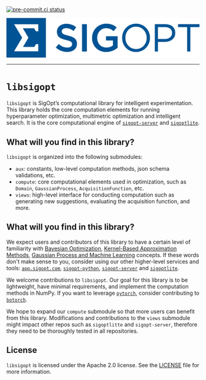 <!--
Copyright © 2023 Intel Corporation

SPDX-License-Identifier: Apache License 2.0
-->
[![pre-commit.ci status](https://results.pre-commit.ci/badge/github/sigopt/libsigopt/main.svg)](https://results.pre-commit.ci/latest/github/sigopt/libsigopt/main)

![SigOpt Logo](https://github.com/sigopt/libsigopt/blob/main/img/sigoopt-horz-blue.png)

--------------------------------------------------------------------------------

# `libsigopt`

`libsigopt` is SigOpt’s computational library for intelligent experimentation. This library holds the core computation elements for running hyperparameter optimization, multimetric optimization and intelligent search. It is the core computational engine of [`sigopt-server`](https://github.com/sigopt/sigopt-server) and [`sigoptlite`](https://github.com/sigopt/sigoptlite).


## What will you find in this library?

`libsigopt` is organized into the following submodules:

* `aux`: constants, low-level computation methods, json schema validations, etc.
* `compute`: core computational elements used in optimization, such as `Domain`, `GaussianProcess`, `AcquisitionFunction`, etc.
* `views`: high-level interface for conducting computation such as generating new suggestions, evaluating the acquisition function, and more.


## What will you find in this library?

We expect users and contributors of this library to have a certain level of familiarity with [Bayesian Optimization](https://bayesoptbook.com/), [Kernel-Based Approximation Methods](https://www.mathworks.com/academia/books/kernel-based-approximation-methods-using-matlab-fasshauer.html), [Gaussian Process and Machine Learning](https://gaussianprocess.org/) concepts. If these words don't make sense to you, consider using our other higher-level services and tools: [`app.sigopt.com`](app.sigopt.com), [`sigopt-python`](https://github.com/sigopt/sigopt-python), [`sigopt-server`](https://github.com/sigopt/sigopt-server) and [`sigoptlite`](https://github.com/sigopt/sigoptlite).

We welcome contributions to `libsigopt`. Our goal for this library is to be lightweight, have minimal requirements, and implement the computation methods in NumPy. If you want to leverage [`pytorch`](https://github.com/pytorch/pytorch), consider contributing to [`botorch`](https://github.com/pytorch/botorch).


We hope to expand our `compute` submodule so that more users can benefit from this library. Modifications and contributions to the `views` submodule might impact other repos such as `sigoptlitte` and `sigopt-server`, therefore they need to be thoroughly tested in all repositories.


## License

`libsigopt` is licensed under the Apache 2.0 license. See the [LICENSE](./LICENSE) file for more information.
